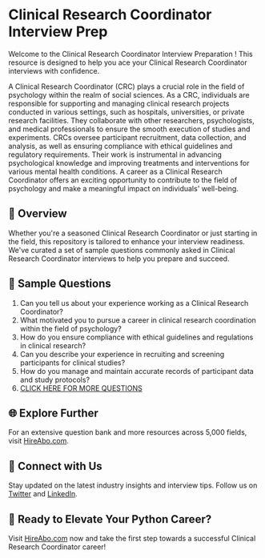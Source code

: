 # Clinical Research Coordinator Interview Prep

Welcome to the Clinical Research Coordinator Interview Preparation ! This resource is designed to help you ace your Clinical Research Coordinator interviews with confidence.

A Clinical Research Coordinator (CRC) plays a crucial role in the field of psychology within the realm of social sciences. As a CRC, individuals are responsible for supporting and managing clinical research projects conducted in various settings, such as hospitals, universities, or private research facilities. They collaborate with other researchers, psychologists, and medical professionals to ensure the smooth execution of studies and experiments. CRCs oversee participant recruitment, data collection, and analysis, as well as ensuring compliance with ethical guidelines and regulatory requirements. Their work is instrumental in advancing psychological knowledge and improving treatments and interventions for various mental health conditions. A career as a Clinical Research Coordinator offers an exciting opportunity to contribute to the field of psychology and make a meaningful impact on individuals' well-being.

## 🚀 Overview

Whether you're a seasoned Clinical Research Coordinator or just starting in the field, this repository is tailored to enhance your interview readiness. We've curated a set of sample questions commonly asked in Clinical Research Coordinator interviews to help you prepare and succeed.

## 📝 Sample Questions

1. Can you tell us about your experience working as a Clinical Research Coordinator?
2. What motivated you to pursue a career in clinical research coordination within the field of psychology?
3. How do you ensure compliance with ethical guidelines and regulations in clinical research?
4. Can you describe your experience in recruiting and screening participants for clinical studies?
5. How do you manage and maintain accurate records of participant data and study protocols?
6. [CLICK HERE FOR MORE QUESTIONS](https://hireabo.com/job/7_0_31/Clinical%20Research%20Coordinator)

## 🌐 Explore Further

For an extensive question bank and more resources across 5,000 fields, visit [HireAbo.com](https://www.hireabo.com).

## 📱 Connect with Us

Stay updated on the latest industry insights and interview tips. Follow us on [Twitter](https://twitter.com/hireabo) and [LinkedIn](https://www.linkedin.com/in/hire-abo-3609972a8/).

## 🚀 Ready to Elevate Your Python Career?

Visit [HireAbo.com](https://www.hireabo.com) now and take the first step towards a successful Clinical Research Coordinator career!